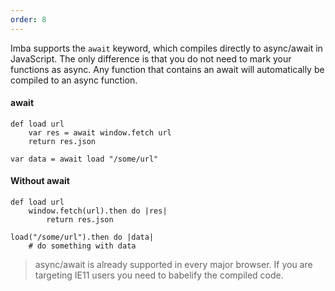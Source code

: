 ```yaml
---
order: 8
---
```


Imba supports the `await` keyword, which compiles directly to async/await in JavaScript. The only difference is that you do not need to mark your functions as async. Any function that contains an await will automatically be compiled to an async function.

#### await
```imba
def load url
    var res = await window.fetch url
    return res.json

var data = await load "/some/url"
```

#### Without await
```imba
def load url
    window.fetch(url).then do |res|
        return res.json

load("/some/url").then do |data|
    # do something with data
```

> async/await is already supported in every major browser. If you are targeting IE11 users you need to babelify the compiled code.